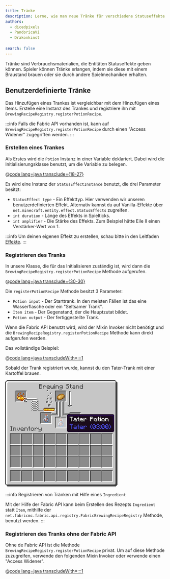 ```yaml
---
title: Tränke
description: Lerne, wie man neue Tränke für verschiedene Statuseffekte hinzufügt.
authors:
  - dicedpixels
  - PandoricaVi
  - Drakonkinst

search: false
---
```


Tränke sind Verbrauchsmaterialien, die Entitäten Statuseffekte geben können. Spieler können Tränke erlangen, indem sie diese mit einem Braustand brauen oder sie durch andere Spielmechaniken erhalten.

## Benutzerdefinierte Tränke

Das Hinzufügen eines Trankes ist vergleichbar mit dem Hinzufügen eines Items. Erstelle eine Instanz des Trankes und registriere ihn mit `BrewingRecipeRegistry.registerPotionRecipe`.

:::info
Falls die Fabric API vorhanden ist, kann auf `BrewingRecipeRegistry.registerPotionRecipe` durch einen "Access Widener" zugegriffen werden.
:::

### Erstellen eines Trankes

Als Erstes wird die `Potion` Instanz in einer Variable deklariert. Dabei wird die Initialisierungsklasse benutzt, um die Variable zu belegen.

@[code lang=java transclude={18-27}](@/reference/latest/src/main/java/com/example/docs/potion/ExampleModPotions.java)

Es wird eine Instanz der `StatusEffectInstance` benutzt, die drei Parameter besitzt:

- `StatusEffect type` - Ein Effekttyp. Hier verwenden wir unseren benutzerdefinierten Effekt. Alternativ kannst du auf Vanilla-Effekte über `net.minecraft.entity.effect.StatusEffects` zugreifen.
- `int duration` - Länge des Effekts in Spielticks.
- `int amplifier` - Die Stärke des Effekts. Zum Beispiel hätte Eile II einen Verstärker-Wert von 1.

:::info
Um deinen eigenen Effekt zu erstellen, schau bitte in den Leitfaden [Effekte](../entities/effects).
:::

### Registrieren des Tranks

In unsere Klasse, die für das Initialisieren zuständig ist, wird dann die `BrewingRecipeRegistry.registerPotionRecipe` Methode aufgerufen.

@[code lang=java transclude={30-30}](@/reference/latest/src/main/java/com/example/docs/potion/ExampleModPotions.java)

Die `registerPotionRecipe` Methode besitzt 3 Parameter:

- `Potion input` - Der Starttrank. In den meisten Fällen ist das eine Wasserflasche oder ein "Seltsamer Trank".
- `Item item` - Der Gegenstand, der die Hauptzutat bildet.
- `Potion output` - Der fertiggestellte Trank.

Wenn die Fabric API benutzt wird, wird der Mixin Invoker nicht benötigt und die `BrewingRecipeRegistry.registerPotionRecipe` Methode kann direkt aufgerufen werden.

Das vollständige Beispiel:

@[code lang=java transcludeWith=:::1](@/reference/latest/src/main/java/com/example/docs/potion/ExampleModPotions.java)

Sobald der Trank registriert wurde, kannst du den Tater-Trank mit einer Kartoffel brauen.

![Effekt im Inventar eines Spielers](/assets/develop/tater-potion.png)

:::info Registrieren von Tränken mit Hilfe eines `Ingredient`

Mit der Hilfe der Fabric API kann beim Erstellen des Rezepts `Ingredient` statt `Item`, mithilfe der `
net.fabricmc.fabric.api.registry.FabricBrewingRecipeRegistry` Methode, benutzt werden.
:::

### Registrieren des Tranks ohne der Fabric API

Ohne de Fabric API ist die Methode `BrewingRecipeRegistry.registerPotionRecipe` privat. Um auf diese Methode zuzugreifen, verwende den folgenden Mixin Invoker oder verwende einen "Access Widener".

@[code lang=java transcludeWith=:::1](@/reference/latest/src/main/java/com/example/docs/mixin/potion/BrewingRecipeRegistryInvoker.java)
